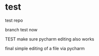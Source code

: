 # test
test repo

branch test now

TEST make sure pycharm editing also works

final simple editing of a file via pycharm